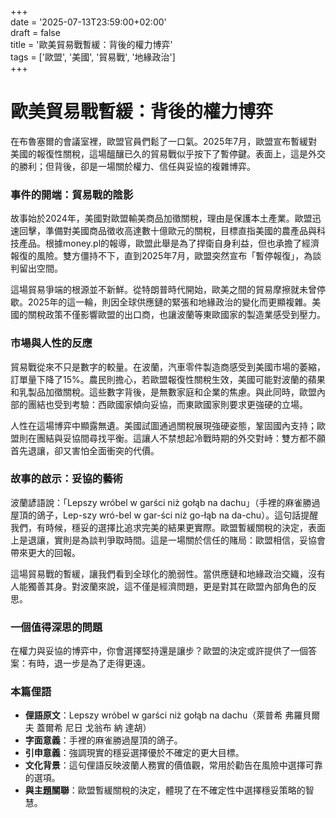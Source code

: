 +++  
date = '2025-07-13T23:59:00+02:00'  
draft = false  
title = '歐美貿易戰暫緩：背後的權力博弈'  
tags = ['歐盟', '美國', '貿易戰', '地緣政治']  
+++

# 歐美貿易戰暫緩：背後的權力博弈


在布魯塞爾的會議室裡，歐盟官員們鬆了一口氣。2025年7月，歐盟宣布暫緩對美國的報復性關稅，這場醞釀已久的貿易戰似乎按下了暫停鍵。表面上，這是外交的勝利；但背後，卻是一場關於權力、信任與妥協的複雜博弈。

### 事件的開端：貿易戰的陰影

故事始於2024年，美國對歐盟輸美商品加徵關稅，理由是保護本土產業。歐盟迅速回擊，準備對美國商品徵收高達數十億歐元的關稅，目標直指美國的農產品與科技產品。根據money.pl的報導，歐盟此舉是為了捍衛自身利益，但也承擔了經濟報復的風險。雙方僵持不下，直到2025年7月，歐盟突然宣布「暫停報復」，為談判留出空間。

這場貿易爭端的根源並不新鮮。從特朗普時代開始，歐美之間的貿易摩擦就未曾停歇。2025年的這一輪，則因全球供應鏈的緊張和地緣政治的變化而更顯複雜。美國的關稅政策不僅影響歐盟的出口商，也讓波蘭等東歐國家的製造業感受到壓力。

### 市場與人性的反應

貿易戰從來不只是數字的較量。在波蘭，汽車零件製造商感受到美國市場的萎縮，訂單量下降了15%。農民則擔心，若歐盟報復性關稅生效，美國可能對波蘭的蘋果和乳製品加徵關稅。這些數字背後，是無數家庭和企業的焦慮。與此同時，歐盟內部的團結也受到考驗：西歐國家傾向妥協，而東歐國家則要求更強硬的立場。

人性在這場博弈中顯露無遺。美國試圖通過關稅展現強硬姿態，鞏固國內支持；歐盟則在團結與妥協間尋找平衡。這讓人不禁想起冷戰時期的外交對峙：雙方都不願首先退讓，卻又害怕全面衝突的代價。

### 故事的啟示：妥協的藝術

波蘭諺語說：「Lepszy wróbel w garści niż gołąb na dachu」（手裡的麻雀勝過屋頂的鴿子，Lep-szy wró-bel w gar-ści niż go-łąb na da-chu）。這句話提醒我們，有時候，穩妥的選擇比追求完美的結果更實際。歐盟暫緩關稅的決定，表面上是退讓，實則是為談判爭取時間。這是一場關於信任的賭局：歐盟相信，妥協會帶來更大的回報。

這場貿易戰的暫緩，讓我們看到全球化的脆弱性。當供應鏈和地緣政治交織，沒有人能獨善其身。對波蘭來說，這不僅是經濟問題，更是對其在歐盟內部角色的反思。

### 一個值得深思的問題

在權力與妥協的博弈中，你會選擇堅持還是讓步？歐盟的決定或許提供了一個答案：有時，退一步是為了走得更遠。

### 本篇俚語

- **俚語原文**：Lepszy wróbel w garści niż gołąb na dachu（萊普希 弗羅貝爾 夫 蓋爾希 尼日 戈翁布 納 達胡）  
- **字面意義**：手裡的麻雀勝過屋頂的鴿子。  
- **引申意義**：強調現實的穩妥選擇優於不確定的更大目標。  
- **文化背景**：這句俚語反映波蘭人務實的價值觀，常用於勸告在風險中選擇可靠的選項。  
- **與主題關聯**：歐盟暫緩關稅的決定，體現了在不確定性中選擇穩妥策略的智慧。